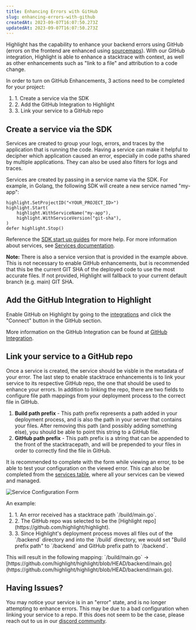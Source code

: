 ```yaml
---
title: Enhancing Errors with GitHub
slug: enhancing-errors-with-github
createdAt: 2023-09-07T16:07:50.273Z
updatedAt: 2023-09-07T16:07:50.273Z
---
```


Highlight has the capability to enhance your backend errors using GitHub (errors on the frontend are enhanced using [sourcemaps](./sourcemaps.md)). With our GitHub
integration, Highlight is able to enhance a stacktrace with context, as well as other enhancements such as "link to a file" and attribution to a code change.


In order to turn on GitHub Enhancements, 3 actions need to be completed for your project:
<ol>
  <li>1. Create a service via the SDK</li>
  <li>2. Add the GitHub Integration to Highlight</li>
  <li>3. Link your service to a GitHub repo</li>
</ol>

## Create a service via the SDK
Services are created to group your logs, errors, and traces by the application that is running the code. Having a service can make it helpful to decipher
which application caused an error, especially in code paths shared by multiple applications. They can also be used also filters for logs and traces.

Services are created by passing in a service name via the SDK. For example, in Golang, the following SDK will create a new service named "my-app":
```
highlight.SetProjectID("<YOUR_PROJECT_ID>")
highlight.Start(
    highlight.WithServiceName("my-app"),
    highlight.WithServiceVersion("git-sha"),
)
defer highlight.Stop()
```

Reference the [SDK start up guides](../../../getting-started/1_overview.md) for more help. For more information about services, see [Services documentation](../../6_product-features/3_general-features/services.md).

<b>Note:</b> There is also a service version that is provided in the example above. This is not necessary to enable GitHub enhancements, but is recommended that this be the
current GIT SHA of the deployed code to use the most accurate files. If not provided, Highlight will fallback to your current default branch (e.g. main) GIT SHA.

## Add the GitHub Integration to Highlight
Enable GitHub on Highlight by going to the [integrations](https://app.highlight.io/integrations) and click the "Connect" button in the GitHub section.

More information on the GitHub Integration can be found at [GitHub Integration](../../7_integrations/github-integration.md).

## Link your service to a GitHub repo
Once a service is created, the service should be visble in the metadata of your error. The last step to enable stacktrace enhancements is to link your service to
its respective GitHub repo, the one that should be used to enhance your errors. In addition to linking the repo, there are two fields to configure file path mappings from your
deployment process to the correct file in GitHub.

1. <b>Build path prefix</b> - This path prefix represents a path added in your deployment process, and is also the path in your server that contains your files.
After removing this path (and possibly adding something else), you should be able to point this string to a GitHub file.
2. <b>GitHub path prefix</b> - This path prefix is a string that can be appended to the front of the stacktracepath, and will be prepended to your files in order to correctly find the file in GitHub.

It is recommended to complete with the form while viewing an error, to be able to test your configuration on the viewed error. This can also be completed from the [services table](https://app.highlight.io/settings/services), where all your services can be viewed and managed.

![Service Configuration Form](/images/features/enhancingErrorsWithGithub.png)

An example:
<ol>
    <li>1. An error received has a stacktrace path `/build/main.go`.</li>
    <li>2. The GitHub repo was selected to be the [Highlight repo](https://github.com/highlight/highlight).</li>
    <li>3. Since Highlight's deployment process moves all files out of the `/backend` directory and into the `/build` directory, we would set "Build prefix path"
    to `/backend` and GitHub prefix path to `/backend`.</li>
</ol>
This will result in the following mapping: 
`/build/main.go` -> [https://github.com/highlight/highlight/blob/HEAD/backend/main.go](https://github.com/highlight/highlight/blob/HEAD/backend/main.go).

## Having Issues?
You may notice your service is in an "error" state, and is no longer attempting to enhance errors. This may be due to a bad configuration when linking your service to a repo. If this does not seem to be the case, please reach out to us in our [discord community](https://highlight.io/community).
